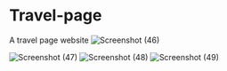 # Travel-page
A travel page website
![Screenshot (46)](https://github.com/anushka8993/Travel-page/assets/96035858/9b1a77f0-a200-454c-a35a-4bad0af32f96)

![Screenshot (47)](https://github.com/anushka8993/Travel-page/assets/96035858/515d448b-53ac-483d-a980-6f5661d88cc8)
![Screenshot (48)](https://github.com/anushka8993/Travel-page/assets/96035858/37f702a6-28be-4426-92a5-8afef20b5eaa)
![Screenshot (49)](https://github.com/anushka8993/Travel-page/assets/96035858/5503e9ac-56d4-4943-9044-791092bdc815)
